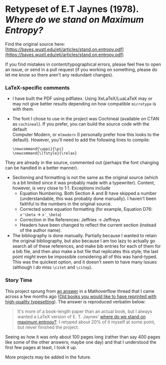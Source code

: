 # Retypeset of E.T Jaynes (1978). *Where do we stand on Maximum Entropy?*

Find the original source here: [https://bayes.wustl.edu/etj/articles/stand.on.entropy.pdf](https://bayes.wustl.edu/etj/articles/stand.on.entropy.pdf)

If you find mistakes in content/typographical errors, please feel free to open an issue, or send in a pull request (if you working on something, please do let me know so there aren't any redundant changes).



### LaTeX-specific comments
* I have built the PDF using pdflatex. Using XeLaTeX/LuaLaTeX may or may not give better results depending on how compatible `microtype` is with them.
* The font I chose to use in the project was Cochineal (available on CTAN as `cochineal`). If you prefer, you can build the source code with the default  
Computer Modern, or `mlmodern` (I personally prefer how this looks to the default). However, you'll need to add the following lines to compile:
 
    ```
    \newcommand{\uppi}{\pi}
    \newcommand{\lfstyle}{\relax}
    ```
They are already in the source, commented out (perhaps the font changing can be handled in a better manner).
* Sectioning and formatting is not the same as the original source (which is a bit limited since it was probably made with a typewriter). Content, however, is very close to 1:1. Exceptions include
    * Equation Numbering. Both Section A and B have skipped a number (understandable, this was probably done manually). I haven't been faithful to the numbers in the original source.
    * Corrected some equation formatting (for example, Equation D76: `x'\beta` -> `x'_\beta`)
    * Correction in the References: Jeffries -> Jeffreys
    * Headers have been changed to reflect the current section (instead of the author name).
* The bibliography is done manually. Partially because I wanted to retain the original bibliography, but also because I am too lazy to actually go search all of these references, and make bib entries for each of them for a bib file, and then also make a bst file that replicates this style; the last point *might* even be impossible considering all of this was hand-typed. This was the quickest option, and it doesn't seem to have many issues (although I *do* miss `\citet` and `\citep`).



### Story Time
This project sprung from [an answer](https://mathoverflow.net/a/318973/478827) in a Mathoverflow thread that I came across a few months ago ([Old books you would like to have reprinted with high-quality typesetting](https://mathoverflow.net/questions/318839/old-books-you-would-like-to-have-reprinted-with-high-quality-typesetting)). The answer is reproduced verbatim below:

> It's more of a book-length paper than an actual book, but I always wanted a LaTeX version of E. T. Jaynes' [where do we stand on maximum entropy?](https://bayes.wustl.edu/etj/articles/stand.on.entropy.pdf). 
> I retyped about 20% of it myself at some point, but never finished the project.


Seeing as how it was only about 100 pages long (rather than say 400 pages like some of the other answers; maybe one day) and that I understood the first few pages at least, I took it up.

More projects may be added in the future.